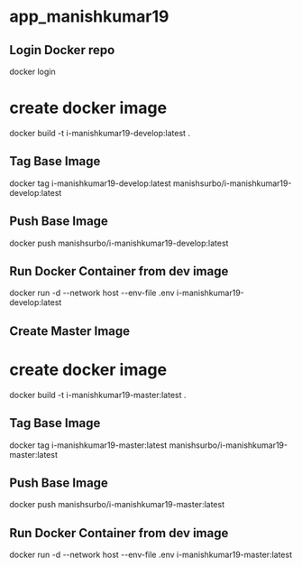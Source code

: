 # app_manishkumar19

## Login Docker repo
docker login 

# create docker image 
docker build -t i-manishkumar19-develop:latest .

## Tag Base Image
docker tag i-manishkumar19-develop:latest manishsurbo/i-manishkumar19-develop:latest

## Push Base Image
docker push manishsurbo/i-manishkumar19-develop:latest

## Run Docker Container from dev image 
docker run -d --network host --env-file .env  i-manishkumar19-develop:latest



## Create Master Image 

# create docker image 
docker build -t i-manishkumar19-master:latest .

## Tag Base Image
docker tag i-manishkumar19-master:latest manishsurbo/i-manishkumar19-master:latest

## Push Base Image
docker push manishsurbo/i-manishkumar19-master:latest

## Run Docker Container from dev image 
docker run -d --network host --env-file .env i-manishkumar19-master:latest

